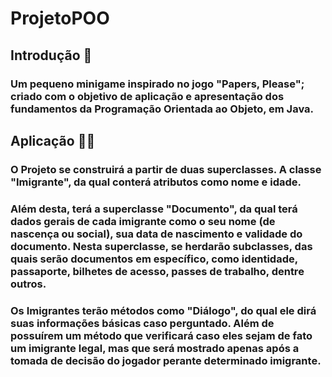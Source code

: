 # ProjetoPOO

## Introdução 📃
### Um pequeno minigame inspirado no jogo "Papers, Please"; criado com o objetivo de aplicação e apresentação dos fundamentos da Programação Orientada ao Objeto, em Java.

## Aplicação 👨‍💻
### O Projeto se construirá a partir de duas superclasses. A classe "Imigrante", da qual conterá atributos como nome e idade.
### Além desta, terá a superclasse "Documento", da qual terá dados gerais de cada imigrante como o seu nome (de nascença ou social), sua data de nascimento e validade do documento. Nesta superclasse, se herdarão subclasses, das quais serão documentos em específico, como identidade, passaporte, bilhetes de acesso, passes de trabalho, dentre outros.
### Os Imigrantes terão métodos como "Diálogo", do qual ele dirá suas informações básicas caso perguntado. Além de possuírem um método que verificará caso eles sejam de fato um imigrante legal, mas que será mostrado apenas após a tomada de decisão do jogador perante determinado imigrante.